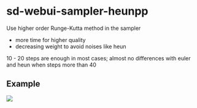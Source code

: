 # sd-webui-sampler-heunpp
Use higher order Runge-Kutta method in the sampler 

- more time for higher quality
- decreasing weight to avoid noises like heun

10 - 20 steps are enough in most cases; almost no differences with euler and heun when steps more than 40

## Example
![](https://github.com/Carzit/sd-webui-sampler-heunpp/blob/main/images/example.png)
